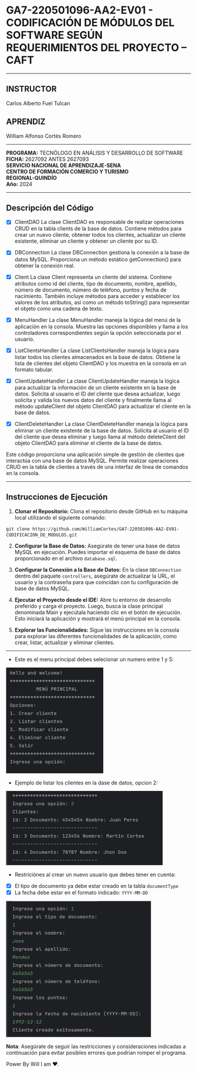 # GA7-220501096-AA2-EV01 - CODIFICACIÓN DE MÓDULOS DEL SOFTWARE SEGÚN REQUERIMIENTOS DEL PROYECTO – CAFT

---

## INSTRUCTOR
Carlos Alberto Fuel Tulcan

## APRENDIZ
William Alfonso Cortés Romero

---

**PROGRAMA:** TECNÓLOGO EN ANÁLISIS Y DESARROLLO DE SOFTWARE  
**FICHA:** 2627092 ANTES 2627093  
**SERVICIO NACIONAL DE APRENDIZAJE-SENA**  
**CENTRO DE FORMACIÓN COMERCIO Y TURISMO**  
**REGIONAL-QUINDÍO**  
**Año:** 2024

---

## Descripción del Código
- [x] ClientDAO
La clase ClientDAO es responsable de realizar operaciones CRUD en la tabla clients de la base de datos. Contiene métodos para crear un nuevo cliente, obtener todos los clientes, actualizar un cliente existente, eliminar un cliente y obtener un cliente por su ID.


- [x] DBConnection
La clase DBConnection gestiona la conexión a la base de datos MySQL. Proporciona un método estático getConnection() para obtener la conexión real.


- [x] Client
La clase Client representa un cliente del sistema. Contiene atributos como id del cliente, tipo de documento, nombre, apellido, número de documento, número de teléfono, puntos y fecha de nacimiento. También incluye métodos para acceder y establecer los valores de los atributos, así como un método toString() para representar el objeto como una cadena de texto.


- [x] MenuHandler
La clase MenuHandler maneja la lógica del menú de la aplicación en la consola. Muestra las opciones disponibles y llama a los controladores correspondientes según la opción seleccionada por el usuario.


- [x] ListClientsHandler
La clase ListClientsHandler maneja la lógica para listar todos los clientes almacenados en la base de datos. Obtiene la lista de clientes del objeto ClientDAO y los muestra en la consola en un formato tabular.


- [x] ClientUpdateHandler
La clase ClientUpdateHandler maneja la lógica para actualizar la información de un cliente existente en la base de datos. Solicita al usuario el ID del cliente que desea actualizar, luego solicita y valida los nuevos datos del cliente y finalmente llama al método updateClient del objeto ClientDAO para actualizar el cliente en la base de datos.


- [x] ClientDeleteHandler
La clase ClientDeleteHandler maneja la lógica para eliminar un cliente existente de la base de datos. Solicita al usuario el ID del cliente que desea eliminar y luego llama al método deleteClient del objeto ClientDAO para eliminar el cliente de la base de datos.


Este código proporciona una aplicación simple de gestión de clientes que interactúa con una base de datos MySQL. Permite realizar operaciones CRUD en la tabla de clientes a través de una interfaz de línea de comandos en la consola.


---

## Instrucciones de Ejecución

1. **Clonar el Repositorio:**
   Clona el repositorio desde GitHub en tu máquina local utilizando el siguiente comando:

``` 
git clone https://github.com/WilliamCortes/GA7-220501096-AA2-EV01-CODIFICACION_DE_MODULOS.git
```


2. **Configurar la Base de Datos:**
   Asegúrate de tener una base de datos MySQL en ejecución. Puedes importar el esquema de base de datos proporcionado en el archivo `database.sql`.


3. **Configurar la Conexión a la Base de Datos:**
   En la clase `DBConnection` dentro del paquete `controllers`, asegúrate de actualizar la URL, el usuario y la contraseña para que coincidan con tu configuración de base de datos MySQL.


4. **Ejecutar el Proyecto desde el IDE:**
   Abre tu entorno de desarrollo preferido y carga el proyecto. Luego, busca la clase principal denominada Main y ejecútala haciendo clic en el botón de ejecución. Esto iniciará la aplicación y mostrará el menú principal en la consola.


5. **Explorar las Funcionalidades:**
   Sigue las instrucciones en la consola para explorar las diferentes funcionalidades de la aplicación, como crear, listar, actualizar y eliminar clientes.


---


- Este es el menu principal debes selecionar un numero entre 1 y 5:

![Menu principla en la consola](docs/images/menu.png)

- Ejemplo de listar los clientes en la dase de datos, opcion 2:

![Output de listar clientes](docs/images/list.png)

- Restriciónes al crear un nuevo usuario que debes tener en cuenta:  
-[x] El tipo de documento ya debe estar creado en la tabla ```documentType```
-[x] La fecha debe estar en el formato indicado: ```YYYY-MM-DD```

![Output de listar clientes](docs/images/create.png)

**Nota**: Asegúrate de seguir las restricciones y consideraciones indicadas a continuación para evitar posibles errores que podrían romper el programa.

Power By Will I am ❤️.